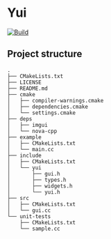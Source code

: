 # Yui

[![Build](https://github.com/lafette21/yui-cpp/actions/workflows/build.yml/badge.svg)](https://github.com/lafette21/yui-cpp/actions/workflows/build.yml)

## Project structure

```
.
├── CMakeLists.txt
├── LICENSE
├── README.md
├── cmake
│   ├── compiler-warnings.cmake
│   ├── dependencies.cmake
│   └── settings.cmake
├── deps
│   ├── imgui
│   └── nova-cpp
├── example
│   ├── CMakeLists.txt
│   └── main.cc
├── include
│   ├── CMakeLists.txt
│   └── yui
│       ├── gui.h
│       ├── types.h
│       ├── widgets.h
│       └── yui.h
├── src
│   ├── CMakeLists.txt
│   └── gui.cc
└── unit-tests
    ├── CMakeLists.txt
    └── sample.cc
```
